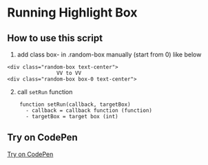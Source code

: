 # Running Highlight Box

## How to use this script 

1. add class box-<int> in .random-box manually (start from 0) like below

```
<div class="random-box text-center">
                VV to VV
<div class="random-box box-0 text-center">
```

2. call `setRun` function
```
    function setRun(callback, targetBox)
      - callback = callback function (function)
      - targetBox = target box (int)
```

## Try on CodePen

[Try on CodePen](https://codepen.io/Casnova_JAM/pen/mdpEGJg)